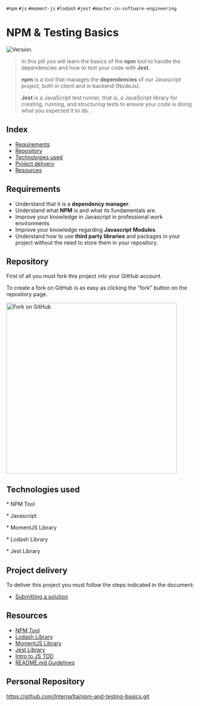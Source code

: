 `#npm` `#js` `#moment-js` `#lodash` `#jest` `#master-in-software-engineering`

# NPM & Testing Basics <!-- omit in toc -->

<p>
  <img alt="Version" src="https://img.shields.io/badge/version-1.0-blue.svg?cacheSeconds=2592000" />
</p>

> In this pill you will learn the basics of the **npm** tool to handle the dependencies and how to test your code with **Jest**.
>
> **npm** is a tool that manages the **dependencies** of our Javascript project, both in client and in backend (NodeJs).
>
> **Jest** is a JavaScript test runner, that is, a JavaScript library for creating, running, and structuring tests to ensure your code is doing what you expected it to do.

## Index <!-- omit in toc -->

- [Requirements](#requirements)
- [Repository](#repository)
- [Technologies used](#technologies-used)
- [Project delivery](#project-delivery)
- [Resources](#resources)

## Requirements 

- Understand that it is a **dependency manager**.
- Understand what **NPM** is and what its fundamentals are.
- Improve your knowledge in Javascript in professional work environments
- Improve your knowledge regarding **Javascript Modules**.
- Understand how to use **third party libraries** and packages in your project without the need to store them in your repository.

## Repository

First of all you must fork this project into your GitHub account.

To create a fork on GitHub is as easy as clicking the “fork” button on the repository page.

<img src="https://docs.github.com/assets/images/help/repository/fork_button.jpg" alt="Fork on GitHub" width='450'>

## Technologies used

\* NPM Tool

\* Javascript

\* MomentJS Library

\* Lodash Library

\* Jest Library

## Project delivery

To deliver this project you must follow the steps indicated in the document:

- [Submitting a solution](https://www.notion.so/Submitting-a-solution-524dab1a71dd4b96903f26385e24cdb6)

## Resources

- [NPM Tool](https://www.npmjs.com/)
- [Lodash Library](https://lodash.com/)
- [MomentJS Library](https://momentjs.com)
- [Jest Library](https://jestjs.io/)
- [Intro to JS TDD](https://www.youtube.com/watch?v=SbKPgaRZsxA)
- [README.md Guidelines](https://github.com/othneildrew/Best-README-Template)

## Personal Repository

https://github.com/Interna1ta/npm-and-testing-basics.git 